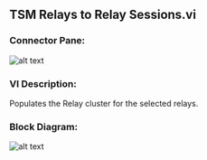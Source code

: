 ## **TSM Relays to Relay Sessions.vi**
### Connector Pane:
![alt text](/Instrument%20Control/Relay/Pin%20Map/TSM%20Relays%20to%20Relay%20Sessions.vic.png "TSM Relays to Relay Sessions.vi connector pane")

### VI Description:
Populates the Relay cluster for the selected relays.

### Block Diagram:
![alt text](/Instrument%20Control/Relay/Pin%20Map/TSM%20Relays%20to%20Relay%20Sessions.vid.png "TSM Relays to Relay Sessions.vi block diagram")

